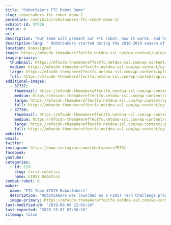 ```yaml
---
title: "RobotSakers FTC Robot Demo"
slug: robotsakers-ftc-robot-demo-2
permalink: /exhibits/robotsakers-ftc-robot-demo-2/
exhibit-id: 37726
status: 4
url: 
description: "Our team will present our FTC robot, how it works, and how you can get involved in FIRST to work with your own team and build a robot."
description-long: " RobotSakers started during the 2018-2019 season of the FIRST Tech Challenge and developed a robot to compete in the year's game, Rover Ruckus. After experiencing our first season and learning the ropes of robotics, our dedication to spreading STEM has skyrocketed and we want to extend our mission to Maker Faire by demoing our robot. Our exhibit will showcase our bot, how we built it, and how you can get involved in FIRST."
location: Unassigned
image: https://mfocdn-themakereffectfo.netdna-ssl.com/wp-content/uploads/2019/09/team-picture-2.jpg
image-primary:
  thumbnail: https://mfocdn-themakereffectfo.netdna-ssl.com/wp-content/uploads/2019/09/team-picture-2-150x150.jpg
  medium: https://mfocdn-themakereffectfo.netdna-ssl.com/wp-content/uploads/2019/09/team-picture-2-300x209.jpg
  large: https://mfocdn-themakereffectfo.netdna-ssl.com/wp-content/uploads/2019/09/team-picture-2.jpg
  full: https://mfocdn-themakereffectfo.netdna-ssl.com/wp-content/uploads/2019/09/team-picture-2.jpg
additional-images:
  - 37737:
    thumbnail: https://mfocdn-themakereffectfo.netdna-ssl.com/wp-content/uploads/2019/09/Robotsakers-logo-2-150x150.png
    medium: https://mfocdn-themakereffectfo.netdna-ssl.com/wp-content/uploads/2019/09/Robotsakers-logo-2-300x300.png
    large: https://mfocdn-themakereffectfo.netdna-ssl.com/wp-content/uploads/2019/09/Robotsakers-logo-2.png
    full: https://mfocdn-themakereffectfo.netdna-ssl.com/wp-content/uploads/2019/09/Robotsakers-logo-2.png
  - 37739:
    thumbnail: https://mfocdn-themakereffectfo.netdna-ssl.com/wp-content/uploads/2019/09/Capture-150x150.jpg
    medium: https://mfocdn-themakereffectfo.netdna-ssl.com/wp-content/uploads/2019/09/Capture-300x227.jpg
    large: https://mfocdn-themakereffectfo.netdna-ssl.com/wp-content/uploads/2019/09/Capture.jpg
    full: https://mfocdn-themakereffectfo.netdna-ssl.com/wp-content/uploads/2019/09/Capture.jpg
website: 
email: 
twitter: 
instagram: https://www.instagram.com/robotsakers7579/
facebook: 
youtube: 
categories:
  - id: 120
    slug: first-robotics
    name: FIRST Robotics
combat-robot: 0
maker:
  name: "FTC Team #7579 RobotSakers"
  description: "RobotSakers was launched as a FIRST Tech Challenge program by a group of students with an interest in engineering and robotics.  Our team’s mission is to inspire young people to become leaders in Science, Technology, Engineering, and Mathematics by developing partnerships with industry professionals to solve annual engineering challenges put forth by FIRST.  We are building a foundation of technical skills, social skills, and values to create leaders in the STEM community."
  image-primary: https://mfocdn-themakereffectfo.netdna-ssl.com/wp-content/uploads/2019/09/Robotsakers-logo-300x300.png
last-modified-db: "2019-09-09 22:03:24"
last-exported: "2020-15-07 07:56:16"
sitemap: false
---
```

